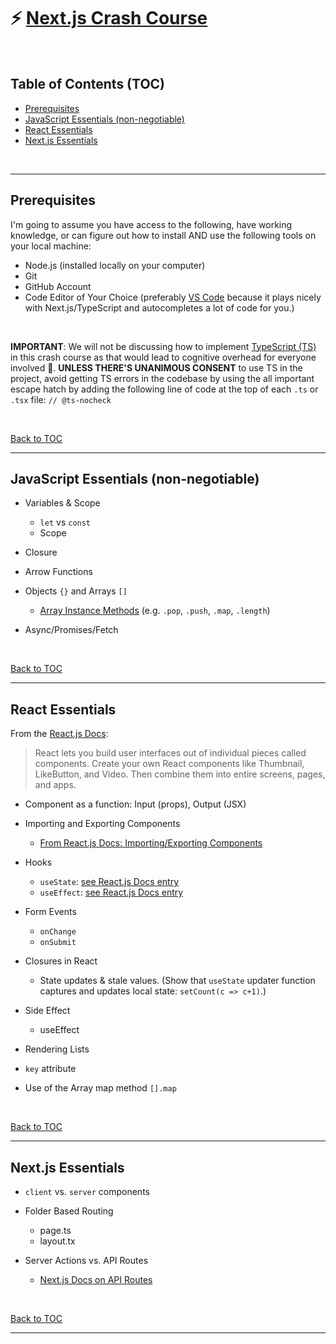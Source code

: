 # ⚡️ [Next.js Crash Course](https://github.com/jaimemendozadev/nextjs-crash-course)

<br />

## Table of Contents (TOC)

- [Prerequisites](#prerequisites)
- [JavaScript Essentials (non-negotiable)](#javascript-essentials-non-negotiable)
- [React Essentials](#react-essentials)
- [Next.js Essentials](#nextjs-essentials)


<br />

---


## Prerequisites

I'm going to assume you have access to the following, have working knowledge, or can figure out how to install AND use the following tools on your local machine:

- Node.js (installed locally on your computer)
- Git
- GitHub Account
- Code Editor of Your Choice (preferably [VS Code](https://code.visualstudio.com/) because it plays nicely with Next.js/TypeScript and autocompletes a lot of code for you.)

<br />

**IMPORTANT**: We will not be discussing how to implement [TypeScript (TS)](https://www.typescriptlang.org/) in this crash course as that would lead to cognitive overhead for everyone involved 🤯. **UNLESS THERE'S UNANIMOUS CONSENT** to use TS in the project, avoid getting TS errors in the codebase by using the all important escape hatch by adding the following line of code at the top of each `.ts` or `.tsx` file: `// @ts-nocheck`


<br />


[Back to TOC](#table-of-contents-toc)

---

## JavaScript Essentials (non-negotiable)

- Variables & Scope
  - `let` vs `const`
  - Scope

- Closure

- Arrow Functions

- Objects `{}` and Arrays `[]`
  - [Array Instance Methods](https://developer.mozilla.org/en-US/docs/Web/JavaScript/Reference/Global_Objects/Array) (e.g. `.pop`, `.push`, `.map`, `.length`)

- Async/Promises/Fetch

<br />


[Back to TOC](#table-of-contents-toc)

---

## React Essentials

From the [React.js Docs](https://react.dev/):

> React lets you build user interfaces out of individual pieces called components. Create your own React components like Thumbnail, LikeButton, and Video. Then combine them into entire screens, pages, and apps.


- Component as a function: Input (props), Output (JSX)

- Importing and Exporting Components
  - [From React.js Docs: Importing/Exporting Components](https://react.dev/learn/importing-and-exporting-components)

- Hooks
  - `useState`: [see React.js Docs entry](https://react.dev/reference/react/useState)
  - `useEffect`: [see React.js Docs entry](https://react.dev/reference/react/useEffect)

- Form Events
  - `onChange`
  - `onSubmit`

- Closures in React
  - State updates & stale values. (Show that `useState` updater function captures and updates local state: `setCount(c => c+1)`.)

- Side Effect
  - useEffect

- Rendering Lists
 - `key` attribute
 - Use of the Array map method `[].map`


<br />

[Back to TOC](#table-of-contents-toc)

---

## Next.js Essentials

- `client` vs. `server` components

- Folder Based Routing
  - page.ts
  - layout.tx

- Server Actions vs. API Routes
  - [Next.js Docs on API Routes](https://nextjs.org/docs/app/guides/migrating/app-router-migration#api-routes)

 
<br />

[Back to TOC](#table-of-contents-toc)

___



